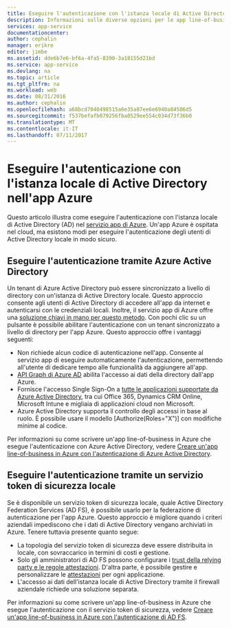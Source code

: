 ```yaml
---
title: Eseguire l'autenticazione con l'istanza locale di Active Directory nell'app Azure | Documentazione Microsoft
description: Informazioni sulle diverse opzioni per le app line-of-business nel servizio app di Azure per l'autenticazione con l'istanza di Active Directory locale
services: app-service
documentationcenter: 
author: cephalin
manager: erikre
editor: jimbe
ms.assetid: dde6b7e6-bf6a-4fa5-8390-3a18155d21bd
ms.service: app-service
ms.devlang: na
ms.topic: article
ms.tgt_pltfrm: na
ms.workload: web
ms.date: 08/31/2016
ms.author: cephalin
ms.openlocfilehash: a68bcd7040498515a6e35a87ee6e6940a84506d5
ms.sourcegitcommit: f537befafb079256fba0529ee554c034d73f36b0
ms.translationtype: MT
ms.contentlocale: it-IT
ms.lasthandoff: 07/11/2017
---
```

# <a name="authenticate-with-on-premises-active-directory-in-your-azure-app"></a>Eseguire l'autenticazione con l'istanza locale di Active Directory nell'app Azure
Questo articolo illustra come eseguire l'autenticazione con l'istanza locale di Active Directory (AD) nel [servizio app di Azure](../app-service/app-service-value-prop-what-is.md). Un'app Azure è ospitata nel cloud, ma esistono modi per eseguire l'autenticazione degli utenti di Active Directory locale in modo sicuro. 

## <a name="authenticate-through-azure-active-directory"></a>Eseguire l'autenticazione tramite Azure Active Directory
Un tenant di Azure Active Directory può essere sincronizzato a livello di directory con un'istanza di Active Directory locale. Questo approccio consente agli utenti di Active Directory di accedere all'app da internet e autenticarsi con le credenziali locali. Inoltre, il servizio app di Azure offre una [soluzione chiavi in mano per questo metodo](../app-service-mobile/app-service-mobile-how-to-configure-active-directory-authentication.md). Con pochi clic su un pulsante è possibile abilitare l'autenticazione con un tenant sincronizzato a livello di directory per l'app Azure. Questo approccio offre i vantaggi seguenti:

* Non richiede alcun codice di autenticazione nell'app. Consente al servizio app di eseguire automaticamente l'autenticazione, permettendo all'utente di dedicare tempo alle funzionalità da aggiungere all'app.
* [API Graph di Azure AD](http://msdn.microsoft.com/library/azure/hh974476.aspx) abilita l'accesso ai dati della directory dall'app Azure.
* Fornisce l'accesso Single Sign-On a [tutte le applicazioni supportate da Azure Active Directory](/marketplace/active-directory/), tra cui Office 365, Dynamics CRM Online, Microsoft Intune e migliaia di applicazioni cloud non Microsoft. 
* Azure Active Directory supporta il controllo degli accessi in base al ruolo. È possibile usare il modello [Authorize(Roles="X")] con modifiche minime al codice.

Per informazioni su come scrivere un'app line-of-business in Azure che esegue l'autenticazione con Azure Active Directory, vedere [Creare un'app line-of-business in Azure con l'autenticazione di Azure Active Directory](web-sites-dotnet-lob-application-azure-ad.md).

## <a name="authenticate-through-an-on-premises-sts"></a>Eseguire l'autenticazione tramite un servizio token di sicurezza locale
Se è disponibile un servizio token di sicurezza locale, quale Active Directory Federation Services (AD FS), è possibile usarlo per la federazione di autenticazione per l'app Azure. Questo approccio è migliore quando i criteri aziendali impediscono che i dati di Active Directory vengano archiviati in Azure. Tenere tuttavia presente quanto segue:

* La topologia del servizio token di sicurezza deve essere distribuita in locale, con sovraccarico in termini di costi e gestione.
* Solo gli amministratori di AD FS possono configurare i [trust della relying party e le regole attestazioni](http://technet.microsoft.com/library/dd807108.aspx). D'altra parte, è possibile gestire e personalizzare le [attestazioni](http://technet.microsoft.com/library/ee913571.aspx) per ogni applicazione.
* L'accesso ai dati dell'istanza locale di Active Directory tramite il firewall aziendale richiede una soluzione separata.

Per informazioni su come scrivere un'app line-of-business in Azure che esegue l'autenticazione con il servizio token di sicurezza, vedere [Creare un'app line-of-business in Azure con l'autenticazione di AD FS](web-sites-dotnet-lob-application-adfs.md).

